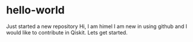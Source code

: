 # hello-world
Just started a new repository
Hi, I am himel
I am new in using github and I would like to contribute in Qiskit. 
Lets get started.
